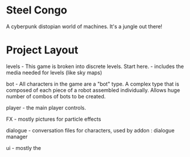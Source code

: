 # Steel Congo
A cyberpunk distopian world of machines. It's a jungle out there!

# Project Layout

levels - This game is broken into discrete levels. Start here.
        - includes the media needed for levels (like sky maps)
        
bot - All characters in the game are a "bot" type.  A complex type that 
      is composed of each piece of a robot assembled individually.
      Allows huge number of combos of bots to be created.

player - the main player controls.

FX - mostly pictures for particle effects

dialogue - conversation files for characters, used by addon : dialogue manager


ui - mostly the 
